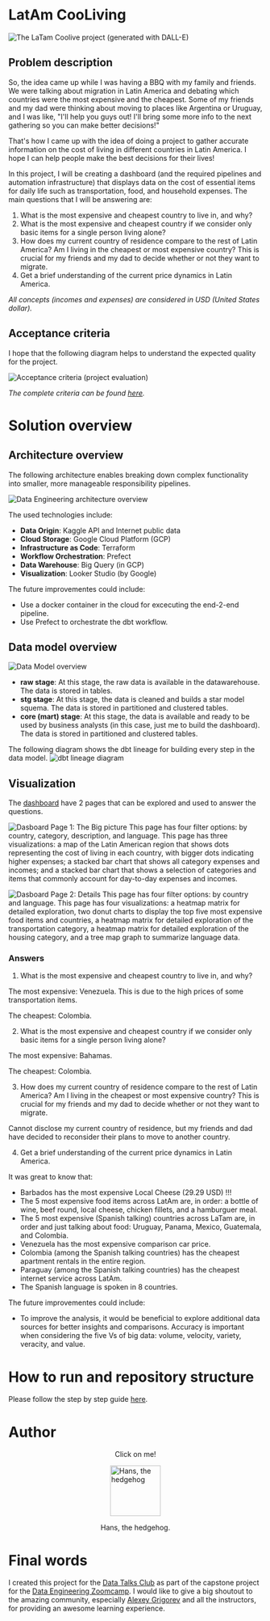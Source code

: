 # LatAm CooLiving

<img src="images/DALLE_2023-04-23_FriendsLatAm.png" alt="The LaTam Coolive project (generated with DALL-E)" style="display:block; margin:auto;">

## Problem description

So, the idea came up while I was having a BBQ with my family and friends. We were talking about migration in Latin America and debating which countries were the most expensive and the cheapest. Some of my friends and my dad were thinking about moving to places like Argentina or Uruguay, and I was like, "I'll help you guys out! I'll bring some more info to the next gathering so you can make better decisions!"

That's how I came up with the idea of doing a project to gather accurate information on the cost of living in different countries in Latin America. I hope I can help people make the best decisions for their lives!

In this project, I will be creating a dashboard (and the required pipelines and automation infrastructure) that displays data on the cost of essential items for daily life such as transportation, food, and household expenses. The main questions that I will be answering are:

1. What is the most expensive and cheapest country to live in, and why?
2. What is the most expensive and cheapest country if we consider only basic items for a single person living alone?
3. How does my current country of residence compare to the rest of Latin America? Am I living in the cheapest or most expensive country? This is crucial for my friends and my dad to decide whether or not they want to migrate.
4. Get a brief understanding of the current price dynamics in Latin America.

_All concepts (incomes and expenses) are considered in USD (United States dollar)._

## Acceptance criteria

I hope that the following diagram helps to understand the expected quality for the project.

![Acceptance criteria (project evaluation)](images/diagram_Acceptance-Overview.png)

_The complete criteria can be found [here](https://github.com/DataTalksClub/data-engineering-zoomcamp/tree/main/week_7_project)._

# Solution overview

## Architecture overview

The following architecture enables breaking down complex functionality into smaller, more manageable responsibility pipelines.

![Data Engineering architecture overview](images/diagram_Arch-Overview.png)

The used technologies include:

* __Data Origin__: Kaggle API and Internet public data
* __Cloud Storage__: Google Cloud Platform (GCP)
* __Infrastructure as Code__: Terraform
* __Workflow Orchestration__: Prefect
* __Data Warehouse__: Big Query (in GCP)
* __Visualization__: Looker Studio (by Google)

The future improvementes could include:

* Use a docker container in the cloud for excecuting the end-2-end pipeline.
* Use Prefect to orchestrate the dbt workflow.

## Data model overview

![Data Model overview](images/diagram_DataModel-Overview.png)

* __raw stage__: At this stage, the raw data is available in the datawarehouse. The data is stored in tables.
* __stg stage__: At this stage, the data is cleaned and builds a star model squema. The data is stored in partitioned and clustered tables.
* __core (mart) stage__: At this stage, the data is available and ready to be used by business analysts (in this case, just me to build the dashboard). The data is stored in partitioned and clustered tables.

The following diagram shows the dbt lineage for building every step in the data model.
![dbt lineage diagram](images/diagram_dbt-Lineage.png)

## Visualization

The [dashboard](https://lookerstudio.google.com/reporting/d28a00b7-2442-4499-ba90-da250d1b38f2) have 2 pages that can be explored and used to answer the questions.

![Dasboard Page 1: The Big picture ](images/dash_p1.png)
This page has four filter options: by country, category, description, and language.
This page has three visualizations: a map of the Latin American region that shows dots representing the cost of living in each country, with bigger dots indicating higher expenses; a stacked bar chart that shows all category expenses and incomes; and a stacked bar chart that shows a selection of categories and items that commonly account for day-to-day expenses and incomes.

![Dasboard Page 2: Details ](images/dash_p2.png)
This page has four filter options: by country and language.
This page has four visualizations: a heatmap matrix for detailed exploration, two donut charts to display the top five most expensive food items and countries, a heatmap matrix for detailed exploration of the transportation category, a heatmap matrix for detailed exploration of the housing category, and a tree map graph to summarize language data.

### Answers

1. What is the most expensive and cheapest country to live in, and why?

The most expensive: Venezuela. This is due to the high prices of some transportation items.

The cheapest: Colombia.

2. What is the most expensive and cheapest country if we consider only basic items for a single person living alone?

The most expensive: Bahamas.

The cheapest: Colombia.

3. How does my current country of residence compare to the rest of Latin America? Am I living in the cheapest or most expensive country? This is crucial for my friends and my dad to decide whether or not they want to migrate.

Cannot disclose my current country of residence, but my friends and dad have decided to reconsider their plans to move to another country.

4. Get a brief understanding of the current price dynamics in Latin America.

It was great to know that:

* Barbados has the most expensive Local Cheese (29.29 USD) !!!
* The 5 most expensive food items across LatAm are, in order: a bottle of wine, beef round, local cheese, chicken fillets, and a hamburguer meal.
* The 5 most expensive (Spanish talking) countries across LaTam are, in order and just talking about food: Uruguay, Panama, Mexico, Guatemala, and Colombia.
* Venezuela has the most expensive comparison car price.
* Colombia (among the Spanish talking countries) has the cheapest apartment rentals in the entire region.
* Paraguay (among the Spanish talking countries) has the cheapest internet service across LatAm.
* The Spanish language is spoken in 8 countries.

The future improvementes could include:

* To improve the analysis, it would be beneficial to explore additional data sources for better insights and comparisons. Accuracy is important when considering the five Vs of big data: volume, velocity, variety, veracity, and value.

# How to run and repository structure

Please follow the step by step guide [here](HowToRun.md).

# Author

<p style="text-align:center;">Click on me!</p>

[<img src="images/DALLE_2023-04-23_hedgehog.png" alt="Hans, the hedgehog" width="100" height="100" style="display:block; margin:auto;">](https://www.linkedin.com/in/ljvillarrealm/)

<p style="text-align:center;">Hans, the hedgehog.</p>

# Final words

I created this project for the [Data Talks Club](https://datatalks.club/) as part of the capstone project for the [Data Engineering Zoomcamp](https://github.com/DataTalksClub/data-engineering-zoomcamp). I would like to give a big shoutout to the amazing community, especially [Alexey Grigorev](https://twitter.com/Al_Grigor) and all the instructors, for providing an awesome learning experience.
